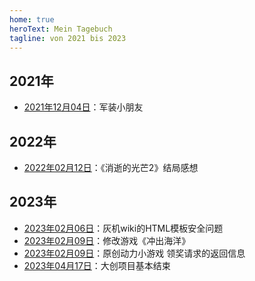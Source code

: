 ```yaml
---
home: true
heroText: Mein Tagebuch
tagline: von 2021 bis 2023
---
```


## 2021年

- [2021年12月04日](2021/2021-12-04.md)：军装小朋友

## 2022年

- [2022年02月12日](2022/2022-02-12.md)：《消逝的光芒2》结局感想

## 2023年

- [2023年02月06日](./2023/2023-02-06.md)：灰机wiki的HTML模板安全问题
- [2023年02月09日](./2023/2023-02-09.md)：修改游戏《冲出海洋》
- [2023年02月09日](./2023/2023-02-23.md)：原创动力小游戏 领奖请求的返回信息
- [2023年04月17日](./2023/2023-04-17.md)：大创项目基本结束